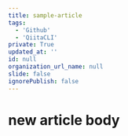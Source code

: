 ```yaml
---
title: sample-article
tags:
  - 'Github'
  - 'QiitaCLI'
private: True
updated_at: ''
id: null
organization_url_name: null
slide: false
ignorePublish: false
---
```

# new article body
